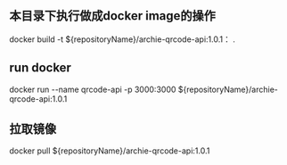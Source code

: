 
## 本目录下执行做成docker image的操作
docker build -t ${repositoryName}/archie-qrcode-api:1.0.1： .

## run docker
docker run --name qrcode-api -p 3000:3000 ${repositoryName}/archie-qrcode-api:1.0.1

## 拉取镜像
docker pull ${repositoryName}/archie-qrcode-api:1.0.1